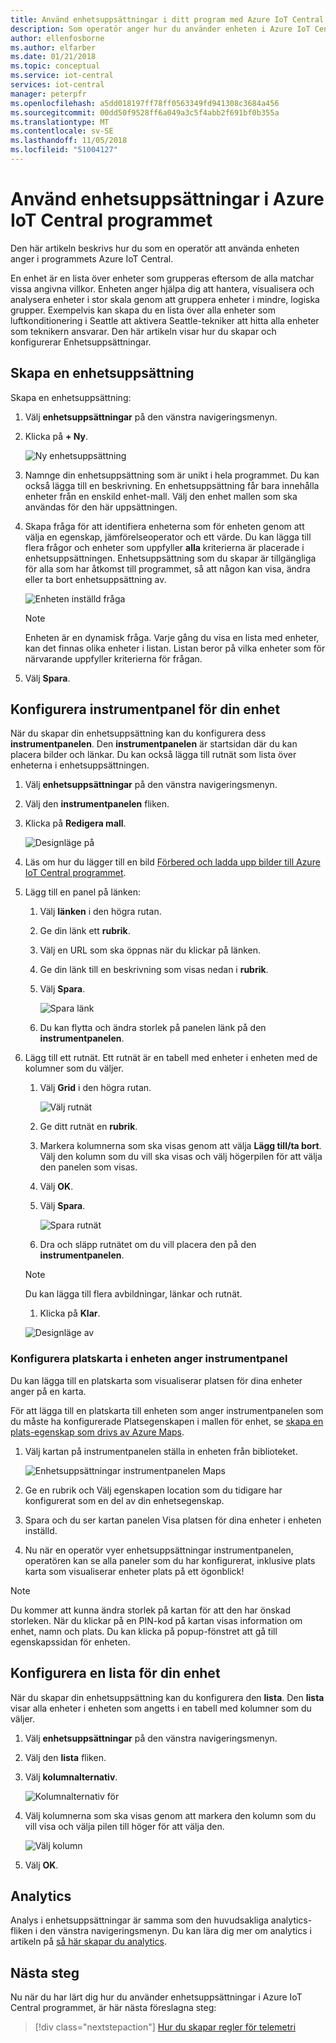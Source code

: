 ```yaml
---
title: Använd enhetsuppsättningar i ditt program med Azure IoT Central | Microsoft Docs
description: Som operatör anger hur du använder enheten i Azure IoT Central programmet.
author: ellenfosborne
ms.author: elfarber
ms.date: 01/21/2018
ms.topic: conceptual
ms.service: iot-central
services: iot-central
manager: peterpfr
ms.openlocfilehash: a5dd018197ff78ff0563349fd941308c3684a456
ms.sourcegitcommit: 00dd50f9528ff6a049a3c5f4abb2f691bf0b355a
ms.translationtype: MT
ms.contentlocale: sv-SE
ms.lasthandoff: 11/05/2018
ms.locfileid: "51004127"
---
```

# <a name="use-device-sets-in-your-azure-iot-central-application"></a>Använd enhetsuppsättningar i Azure IoT Central programmet

Den här artikeln beskrivs hur du som en operatör att använda enheten anger i programmets Azure IoT Central.

En enhet är en lista över enheter som grupperas eftersom de alla matchar vissa angivna villkor. Enheten anger hjälpa dig att hantera, visualisera och analysera enheter i stor skala genom att gruppera enheter i mindre, logiska grupper. Exempelvis kan skapa du en lista över alla enheter som luftkonditionering i Seattle att aktivera Seattle-tekniker att hitta alla enheter som teknikern ansvarar. Den här artikeln visar hur du skapar och konfigurerar Enhetsuppsättningar.

## <a name="create-a-device-set"></a>Skapa en enhetsuppsättning

Skapa en enhetsuppsättning:

1. Välj **enhetsuppsättningar** på den vänstra navigeringsmenyn.

1. Klicka på **+ Ny**.

    ![Ny enhetsuppsättning](media/howto-use-device-sets/image1.png)

1. Namnge din enhetsuppsättning som är unikt i hela programmet. Du kan också lägga till en beskrivning. En enhetsuppsättning får bara innehålla enheter från en enskild enhet-mall. Välj den enhet mallen som ska användas för den här uppsättningen.

1. Skapa fråga för att identifiera enheterna som för enheten genom att välja en egenskap, jämförelseoperator och ett värde. Du kan lägga till flera frågor och enheter som uppfyller **alla** kriterierna är placerade i enhetsuppsättningen. Enhetsuppsättning som du skapar är tillgängliga för alla som har åtkomst till programmet, så att någon kan visa, ändra eller ta bort enhetsuppsättning av.

    ![Enheten inställd fråga](media/howto-use-device-sets/image2.png)

    > [!NOTE]
    > Enheten är en dynamisk fråga. Varje gång du visa en lista med enheter, kan det finnas olika enheter i listan. Listan beror på vilka enheter som för närvarande uppfyller kriterierna för frågan.

1. Välj **Spara**.

## <a name="configure-the-dashboard-for-your-device-set"></a>Konfigurera instrumentpanel för din enhet

När du skapar din enhetsuppsättning kan du konfigurera dess **instrumentpanelen**. Den **instrumentpanelen** är startsidan där du kan placera bilder och länkar. Du kan också lägga till rutnät som lista över enheterna i enhetsuppsättningen.

1. Välj **enhetsuppsättningar** på den vänstra navigeringsmenyn.

1. Välj den **instrumentpanelen** fliken.

1. Klicka på **Redigera mall**.

    ![Designläge på](media/howto-use-device-sets/image3.png)

1. Läs om hur du lägger till en bild [Förbered och ladda upp bilder till Azure IoT Central programmet](howto-prepare-images.md).

1. Lägg till en panel på länken:
    1. Välj **länken** i den högra rutan.
    1. Ge din länk ett **rubrik**.
    1. Välj en URL som ska öppnas när du klickar på länken.
    1. Ge din länk till en beskrivning som visas nedan i **rubrik**.
    1. Välj **Spara**.

        ![Spara länk](media/howto-use-device-sets/image7.png)

    1. Du kan flytta och ändra storlek på panelen länk på den **instrumentpanelen**.

1. Lägg till ett rutnät. Ett rutnät är en tabell med enheter i enheten med de kolumner som du väljer.
    1. Välj **Grid** i den högra rutan.

        ![Välj rutnät](media/howto-use-device-sets/image8.png)

    1. Ge ditt rutnät en **rubrik**.
    1. Markera kolumnerna som ska visas genom att välja **Lägg till/ta bort**. Välj den kolumn som du vill ska visas och välj högerpilen för att välja den panelen som visas.
    1. Välj **OK**.
    1. Välj **Spara**.

        ![Spara rutnät](media/howto-use-device-sets/image9.png)

    1. Dra och släpp rutnätet om du vill placera den på den **instrumentpanelen**.

    > [!NOTE]
    > Du kan lägga till flera avbildningar, länkar och rutnät.
  
    1. Klicka på **Klar**.

    ![Designläge av](media/howto-use-device-sets/image10.png)


### <a name="configuring-location-map-in-your-device-sets-dashboard"></a>Konfigurera platskarta i enheten anger instrumentpanel 
Du kan lägga till en platskarta som visualiserar platsen för dina enheter anger på en karta.

För att lägga till en platskarta till enheten som anger instrumentpanelen som du måste ha konfigurerade Platsegenskapen i mallen för enhet, se [skapa en plats-egenskap som drivs av Azure Maps](howto-set-up-template.md).


1. Välj kartan på instrumentpanelen ställa in enheten från biblioteket.

    ![Enhetsuppsättningar instrumentpanelen Maps](media/howto-use-device-sets/LocationMaps1.png)

2. Ge en rubrik och Välj egenskapen location som du tidigare har konfigurerat som en del av din enhetsegenskap.
3. Spara och du ser kartan panelen Visa platsen för dina enheter i enheten inställd.
4. Nu när en operatör vyer enhetsuppsättningar instrumentpanelen, operatören kan se alla paneler som du har konfigurerat, inklusive plats karta som visualiserar enheter plats på ett ögonblick! 
    
> [!NOTE] 
> Du kommer att kunna ändra storlek på kartan för att den har önskad storleken. När du klickar på en PIN-kod på kartan visas information om enhet, namn och plats. Du kan klicka på popup-fönstret att gå till egenskapssidan för enheten.  


## <a name="configure-the-list-for-your-device-set"></a>Konfigurera en lista för din enhet

När du skapar din enhetsuppsättning kan du konfigurera den **lista**. Den **lista** visar alla enheter i enheten som angetts i en tabell med kolumner som du väljer.

1. Välj **enhetsuppsättningar** på den vänstra navigeringsmenyn.

1. Välj den **lista** fliken.

1. Välj **kolumnalternativ**.

    ![Kolumnalternativ för](media/howto-use-device-sets/image11.png)

1. Välj kolumnerna som ska visas genom att markera den kolumn som du vill visa och välja pilen till höger för att välja den.

    ![Välj kolumn](media/howto-use-device-sets/image12.png)

1. Välj **OK**.

## <a name="analytics"></a>Analytics

Analys i enhetsuppsättningar är samma som den huvudsakliga analytics-fliken i den vänstra navigeringsmenyn. Du kan lära dig mer om analytics i artikeln på [så här skapar du analytics](howto-create-analytics.md).

## <a name="next-steps"></a>Nästa steg

Nu när du har lärt dig hur du använder enhetsuppsättningar i Azure IoT Central programmet, är här nästa föreslagna steg:

> [!div class="nextstepaction"]
> [Hur du skapar regler för telemetri](howto-create-telemetry-rules.md)
